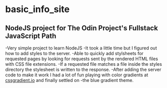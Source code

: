 # basic_info_site

NodeJS project for The Odin Project's Fullstack JavaScript Path
---

-Very simple project to learn NodeJS
-It took a little time but I figured out how to add styles to the server.
-Able to quickly add stylsheets for requested pages by looking for requests sent by the rendered HTML files with CSS file extensions.
-If a requested file matches a file inside the styles directory the stylesheet is written to the response.
-After adding the server code to make it work I had a lot of fun playing with color gradients at [cssgradient.io](https://cssgradient.io/) and finally settled on -the blue gradient theme.
